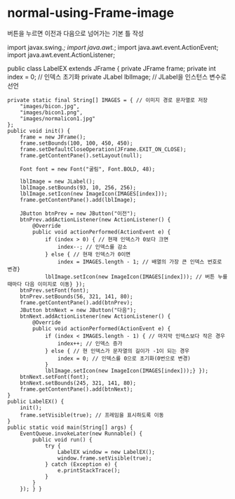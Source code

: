 # normal-using-Frame-image
버튼을 누르면 이전과 다음으로 넘어가는 기본 틀 작성

import javax.swing.*;
import java.awt.*;
import java.awt.event.ActionEvent;
import java.awt.event.ActionListener;

public class LabelEX extends JFrame {
    private JFrame frame;
    private int index = 0; // 인덱스 초기화
    private JLabel lblImage; // JLabel을 인스턴스 변수로 선언

    private static final String[] IMAGES = { // 이미지 경로 문자열로 저장
        "images/bicon.jpg",
        "images/bicon1.png",
        "images/normalicon1.jpg"
    };
    public void init() {
        frame = new JFrame();
        frame.setBounds(100, 100, 450, 450);
        frame.setDefaultCloseOperation(JFrame.EXIT_ON_CLOSE);
        frame.getContentPane().setLayout(null);

        Font font = new Font("굴림", Font.BOLD, 48);

        lblImage = new JLabel();
        lblImage.setBounds(93, 10, 256, 256);
        lblImage.setIcon(new ImageIcon(IMAGES[index]));
        frame.getContentPane().add(lblImage);

        JButton btnPrev = new JButton("이전");
        btnPrev.addActionListener(new ActionListener() {
            @Override
            public void actionPerformed(ActionEvent e) {
                if (index > 0) { // 현재 인덱스가 0보다 크면
                    index--; // 인덱스를 감소
                } else { // 현재 인덱스가 0이면
                    index = IMAGES.length - 1; // 배열의 가장 큰 인덱스 번호로 변경}
                lblImage.setIcon(new ImageIcon(IMAGES[index])); // 버튼 누를 때마다 다음 이미지로 이동} });
        btnPrev.setFont(font);
        btnPrev.setBounds(56, 321, 141, 80);
        frame.getContentPane().add(btnPrev);
        JButton btnNext = new JButton("다음");
        btnNext.addActionListener(new ActionListener() {
            @Override
            public void actionPerformed(ActionEvent e) {
                if (index < IMAGES.length - 1) { // 마지막 인덱스보다 작은 경우
                    index++; // 인덱스 증가
                } else { // 현 인덱스가 문자열의 길이가 -1이 되는 경우
                    index = 0; // 인덱스를 0으로 초기화(0번으로 변경)
                }
                lblImage.setIcon(new ImageIcon(IMAGES[index]));} });
        btnNext.setFont(font);
        btnNext.setBounds(245, 321, 141, 80);
        frame.getContentPane().add(btnNext);
    }
    public LabelEX() {
        init();
        frame.setVisible(true); // 프레임을 표시하도록 이동
    }
    public static void main(String[] args) {
        EventQueue.invokeLater(new Runnable() {
            public void run() {
                try {
                    LabelEX window = new LabelEX();
                    window.frame.setVisible(true);
                } catch (Exception e) {
                    e.printStackTrace();
                }
            }
        }); } }
